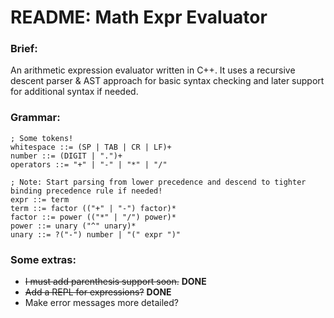 # README: Math Expr Evaluator

### Brief:
An arithmetic expression evaluator written in C++. It uses a recursive descent parser & AST approach for basic syntax checking and later support for additional syntax if needed.

### Grammar:
```bnf
; Some tokens!
whitespace ::= (SP | TAB | CR | LF)+
number ::= (DIGIT | ".")+
operators ::= "+" | "-" | "*" | "/"

; Note: Start parsing from lower precedence and descend to tighter binding precedence rule if needed!
expr ::= term
term ::= factor (("+" | "-") factor)*
factor ::= power (("*" | "/") power)*
power ::= unary ("^" unary)*
unary ::= ?("-") number | "(" expr ")"
```

### Some extras:
 - ~~I must add parenthesis support soon.~~ **DONE**
 - ~~Add a REPL for expressions?~~ **DONE**
 - Make error messages more detailed?
